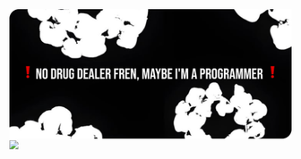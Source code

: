 <div>
    <img src='/Group.png'>
    <div style="display: flex; align-items: center;">
        <img src='/gif.gif' style="width: 200px; margin-right: 10px;">
    </div>
</div>
